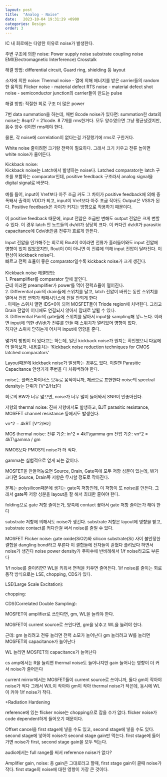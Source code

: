 ```yaml
---
layout: post
title:  "Analog - Noise"
date:   2023-10-04 19:31:29 +0900
categories: Design
order: 3
---
```


IC 내 회로에는 다양한 이유로 noise가 발생한다.

주변 구조에 의한 noise:
Power supply noise
substrate coupling noise
EMI(Electromagnetic Interference)
Crosstalk

해결 방법:
differential circuit,
Guard ring, shielding 등 layout

소자에 의한 noise:
Thermal noise - 열에 의해 에너지를 받은 carrier들의 random한 움직임
Flicker noise - material defect
RTS noise - material defect
shot noise - semiconductor junction의 carrier들이 만드는 pulse

해결 방법:
적절한 회로 구조
더 많은 power



7번 data summation을 하는데, 매번 8code noise가 있다면:
summation한 data의 noise는 8sqrt7 = 21code. 8 7개를 rms한거다.
모두 양수였으면 그냥 평균냈겠지만, 음수 양수 섞이면 rms해야 한다.

물론, 각 noise에 correlation이 없다는걸 가정했기에 rms로 구한거다.

White noise 줄이려면 크기랑 전력이 필요하다. 그래서 크기 키우고 전류 높이면 white noise가 줄어든다.<br>


Kickback noise:<br>
Kickback noise는 Latch에서 발생하는 noise다. Latched comparator는 latch 구조를 포함하는 comparator인데, positive feedback 구조라서 analog signal을 digital signal로 바꾼다.<br>
<br>
예를 들어, input이 Vref보다 아주 조금 커도 그 차이가 positive feedback에 의해 증폭돼서 출력이 VDD가 되고, input이 Vref보다 아주 조금 작아도 Output은 VSS가 된다. Positive feedback은 차이가 커지는 방향으로 작용하기 때문이다.<br>
<br>
이 positive feedback 때문에, input 전압은 조금만 변해도 output 전압은 크게 변할 수 있다. 이 경우 latch 안 노드들의 dv/dt가 상당히 크다. 이 커다란 dv/dt가 parasitic capacitance에 Cdv/dt만큼 전류가 흐르게 만든다.<br>
<br>
Input 전압을 인가해주는 회로의 Rout이 0이라면 전류가 흘러들어와도 input 전압에 영향이 있지 않았겠지만, Rout이 0이 아니면 이 전류에 의해 input 전압이 달라진다. 이 현상이 kickback noise다.<br>
빠르고 전력 효율이 좋은 comparator일수록 kickback noise가 크게 생긴다.<br>
<br>
Kickback noise 해결방법:<br>
1\. Preamplifier를 comparator 앞에 붙인다.<br>
근데 이러면 preamplifier가 power를 먹어 전력효율이 떨어진다.<br>
2\. Differential pair의 drain들에 스위치를 달고, latch 전압이 바뀌는 동안 스위치를 열어서 전압 변화가 캐패시턴스에 전달 안되게 한다<br>.
이때는 스위치 열면 IDS=0이 되어 MOSFET들이 Triode region에 처박힌다. 그리고 Drain 전압이 어디에도 연결되지 않아서 맘대로 날뛸 수 있다.<br>
3\. Differential Pair의 gate들에 스위치를 달아서 input을 sampling해 넣ㄴ느다. 이러면 input에 의한 dV/dt가 전류를 만들 때 스위치가 열려있어 영향이 없다.<br>
하지만 스위치 닫히는게 어차피 input에 영향을 준다.<br>
<br>
몇가지 방법이 더 있다고는 하는데, 일단 kickback noise가 뭔지는 확인했으니 다음에 더 알아보자. 내용출처는 ‘Kickback noise reduction techniques for CMOS latched comparators’<br>

Layout때문에 kickback noise가 발생하는 경우도 있다.
이럴땐 Parasitic Capacitance 안생기게 주변을 다 치워버려야 한다.




noise는 플러스마이너스 모두로 움직이니까, 제곱으로 표현한다
noise의 spectral density는 단위가 [V^2/Hz]다


회로의 BW가 너무 넓으면, noise가 너무 많이 들어와서 SNR이 안좋아진다.

저항의 thermal noise:
진짜 저항에서도 발생하고, BJT parasitic resistance, MOSFET channel resistance 등에서도 발생한다.

vn^2 = 4kRT [V^2/Hz]

MOS thermal noise:
전류 기준: in^2 = 4kT\gamma gm
전압 기준: vn^2 = 4kT\gamma / gm

NMOS보다 PMOS의 noise가 더 작다.

gamma는 실험적으로 얻게 되는 값이다.

MOSFET을 만들어놓으면 Source, Drain, Gate쪽에 모두 저항 성분이 있는데,
W가 크다면 Source, Drain쪽 저항은 무시할 정도로 작아진다.

문제는 polysilicon때문에 생기는 gate쪽 저항인데,
이 저항이 또 noise를 만든다.
그래서 gate쪽 저항 성분을 layout을 잘 해서 최대한 줄여야 한다.

folding으로 gate 저항 줄이든가,
양쪽에 contact 꽂아서 gate 저항 줄이든가 해야 한다

substrate 저항에 의해서도 noise가 생긴다.
substrate 저항은 layout에 영향을 받고,
substrate contact를 커다란걸 써서 noise를 줄일 수 있다.

MOSFET Flicker noise:
gate oxide(SiO2)와 silicon substrate(Si) 사이 불안정한 결합을 dangling bond라고 부른다
이 결합들에 전자들이 갇혔다 풀려났다 하면서 noise가 생긴다
noise power density가 주파수에 반비례해서 1/f noise라고도 부른다

1/f noise를 줄이려면?
WL을 키워서 면적을 키우면 줄어든다.
1/f noise를 줄이는 회로 동작 방식으로는 LSE, chopping, CDS가 있다.

LSE(Large Scale Excitation):


chopping:

CDS(Correlated Double Sampling):


MOSFET이 amplifier로 쓰인다면,
gm, WL을 늘려야 한다.

MOSFET이 current source로 쓰인다면,
gm을 낮추고 WL을 늘려야 한다.

근데:
gm 늘리려고 전류 늘리면 전력 소모가 늘어난다
gm 늘리려고 W를 늘리면 MOSFET의 capacitance가 늘어난다

WL 늘리면 MOSFET의 capacitance가 늘어난다

cs amp에서는 R을 늘리면 thermal noise도 늘어나지만 gain 늘어나는 영향이 더 커서 noise가 줄어든다

current mirror에서는 MOSFET들이 current source로 쓰이니까, 둘다 gm이 작아야 noise가 적다
그래서 W/L이 작아야 gm이 작아 thermal noise가 작은데, 동시에 WL이 커야 1/f noise가 작다.

+Radiation Hardening


reference에 있는 flicker noise는 chopping으로 잡을 수가 없다.
flicker noise가 code dependent하게 들어오기 때문이다.


Offset cancel을 first stage에 넣을 수도 있고, second stage에 넣을 수도 있다.
second stage에 넣어야 noise가 second stage gain만 먹는다.
first stage에 들어가면 noise가 first, second stage gain을 모두 먹는다.


audio에서는 full range를 써서 reference noise가 없다?

Amplifier gain, noise:
총 gain은 그대로라고 할때, first stage gain이 클때 noise가 작다.
first stage의 noise에 대한 영향이 가장 큰 것이다.

